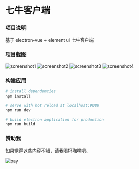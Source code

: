 # 七牛客户端

### 项目说明

基于 electron-vue + element ui 七牛客户端

### 项目截图

![screenshot1](./screenshot-01.png)
![screenshot2](./screenshot-02.png)
![screenshot3](./screenshot-03.png)
![screenshot4](./screenshot-04.png)

### 构建应用

``` bash
# install dependencies
npm install

# serve with hot reload at localhost:9080
npm run dev

# build electron application for production
npm run build
```

### 赞助我

如果觉得这些内容不错，请我喝杯咖啡吧。

![pay](https://github.com/zhen-ke/react-cnode/blob/master/screenshot/pay.png)
